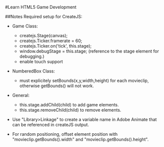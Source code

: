 #Learn HTML5 Game Development

##Notes
Required setup for CreateJS:
- Game Class:
    - createjs.Stage(canvas);
    - createjs.Ticker.framerate = 60;
    - createjs.Ticker.on('tick', this.stage);
    - window.debugStage = this.stage; (reference to the stage element for debugging.)
    - enable touch support
- NumberedBox Class:
    - must explicitely setBounds(x,y,width,height) for each movieclip, otherwise getBounds() will not work.
- General:
    - this.stage.addChild(child) to add game elements.
    - this.stage.removeChild(child) to remove elements.

- Use "Library>Linkage" to create a variable name in Adobe Animate that can be referenced in createJS output.
- For random positioning, offset element position with "movieclip.getBounds().width" and "movieclip.getBounds().height".
